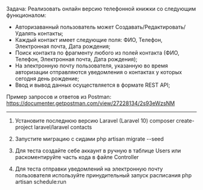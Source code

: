 Задача: Реализовать онлайн версию телефонной книжки со следующим функционалом:

- Авторизаванный пользователь может Создавать/Редактировать/Удалять контакты;
- Каждый контакт имеет следующие поля: ФИО, Телефон, Электронная почта, Дата рождения;
- Поиск контакта по фрагменту любого из полей контакта (ФИО, Телефон, Электронная почта, Дата рождения);
- На электронную почту пользователя, указанную во время авторизации отправляются уведомления о контактах у которых сегодня день рождение;
- Ввод и вывод данных осуществляется в формате REST API;

Пример запросов и ответов из Postman:
https://documenter.getpostman.com/view/27228134/2s93eWzsNM

______________________________________________________
1. Установите последнюю версию Laravel (Laravel 10)
composer create-project laravel/laravel contacts

2. Запустите миграцию с сидами
php artisan migrate --seed

3. Для теста создайте себе аккаунт в ручную в таблице Users или раскоментируйте часть кода в файле Controller

4. Для теста отправки уведомлений на электронную почту пользователя используйте принудительный запуск расписания
php artisan schedule:run



